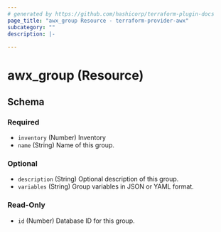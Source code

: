 ```yaml
---
# generated by https://github.com/hashicorp/terraform-plugin-docs
page_title: "awx_group Resource - terraform-provider-awx"
subcategory: ""
description: |-
  
---
```


# awx_group (Resource)





<!-- schema generated by tfplugindocs -->
## Schema

### Required

- `inventory` (Number) Inventory
- `name` (String) Name of this group.

### Optional

- `description` (String) Optional description of this group.
- `variables` (String) Group variables in JSON or YAML format.

### Read-Only

- `id` (Number) Database ID for this group.
